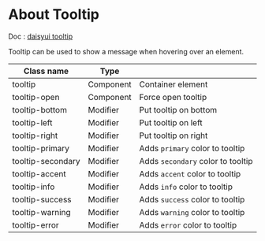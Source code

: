 # About Tooltip

Doc : [daisyui tooltip](https://daisyui.com/components/tooltip/)

Tooltip can be used to show a message when hovering over an element.

| Class name        | Type      |                                   |
| ----------------- | --------- | --------------------------------- |
| tooltip           | Component | Container element                 |
| tooltip-open      | Component | Force open tooltip                |
| tooltip-bottom    | Modifier  | Put tooltip on bottom             |
| tooltip-left      | Modifier  | Put tooltip on left               |
| tooltip-right     | Modifier  | Put tooltip on right              |
| tooltip-primary   | Modifier  | Adds `primary` color to tooltip   |
| tooltip-secondary | Modifier  | Adds `secondary` color to tooltip |
| tooltip-accent    | Modifier  | Adds `accent` color to tooltip    |
| tooltip-info      | Modifier  | Adds `info` color to tooltip      |
| tooltip-success   | Modifier  | Adds `success` color to tooltip   |
| tooltip-warning   | Modifier  | Adds `warning` color to tooltip   |
| tooltip-error     | Modifier  | Adds `error` color to tooltip     |
